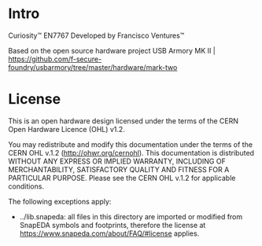 Intro
=======

Curiosity™ EN7767
Developed by Francisco Ventures™

Based on the open source hardware project USB Armory MK II | https://github.com/f-secure-foundry/usbarmory/tree/master/hardware/mark-two


License
=======

This is an open hardware design licensed under the terms of the CERN Open
Hardware Licence (OHL) v1.2.

You may redistribute and modify this documentation under the terms of the CERN
OHL v.1.2 (http://ohwr.org/cernohl). This documentation is distributed WITHOUT
ANY EXPRESS OR IMPLIED WARRANTY, INCLUDING OF MERCHANTABILITY, SATISFACTORY
QUALITY AND FITNESS FOR A PARTICULAR PURPOSE. Please see the CERN OHL v.1.2 for
applicable conditions.

The following exceptions apply:

- ../lib.snapeda: all files in this directory are imported or modified
from SnapEDA symbols and footprints, therefore the license at
https://www.snapeda.com/about/FAQ/#license applies.

